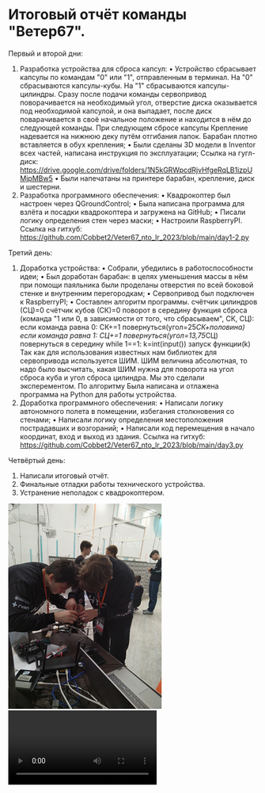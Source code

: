 # Итоговый отчёт команды "Ветер67".

Первый и второй дни:
  1)	Разработка устройства для сброса капсул:
    •	Устройство сбрасывает капсулы по командам "0" или "1", отправленным в терминал. На "0" сбрасываются капсулы-кубы. На "1" сбрасываются капсулы-цилиндры. Сразу после подачи команды сервопривод поворачивается на необходимый угол, отверстие диска оказывается под необходимой капсулой, и она выпадает, после диск поварачивается в своё начальное положение  и находится в нём до следующей команды. При следующем сбросе капсулы 
      Крепление надевается на нижнюю деку путём отгибания лапок. Барабан плотно вставляется в обух крепления;
    •	Были сделаны 3D модели в Inventor всех частей, написана инструкция по эксплуатации;
      Ссылка на гугл-диск: https://drive.google.com/drive/folders/1N5kGRWpcdRjvHfgeRqLB1izpUMjpMBw5
    •	Были напечатаны на принтере барабан, крепление, диск и шестерни.
  2)	Разработка программного обеспечения:
    •	Квадрокоптер был настроен через QGroundControl;
    •	Была написана программа для взлёта и посадки квадрокоптера и загружена на GitHub;
    •	Писали логику определения стен через маски;
    •	Настроили RaspberryPI.
      Ссылка на гитхуб: https://github.com/Cobbet2/Veter67_nto_lr_2023/blob/main/day1-2.py
      
Третий день:
  1)	Доработка устройства:
    •	Собрали, убедились в работоспособности идеи;
    •	Был доработан барабан: в целях уменьшения массы в нём при помощи паяльника были проделаны отверстия по всей боковой стенке и внутренним перегородкам;
    •	Сервопривод был подключен к RaspberryPI;
    •	Составлен алгоритм программы.
     счётчик цилиндров (СЦ)=0
счётчик кубов (СК)=0
поворот в середину
функция сброса (команда "1 или 0, в зависимости от того, что сбрасываем", СК, СЦ):
	если команда равна 0:
		СК+=1
		повернуться(угол=25*СК+половина)
	если команда равна 1:
		СЦ+=1
		повернуться(угол=13,75*СЦ)
	повернуться в середину
while 1==1:
	k=int(input())
	запуск функции(k)
  Так как для использования известных нам библиотек для сервопривода используется ШИМ. ШИМ величина абсолютная, то надо было высчитать, какая ШИМ нужна для поворота на угол сброса куба и угол сброса цилиндра. Мы это сделали эксперементом.  По алгоритму  Была написана и отлажена программа на Python для работы устройства.
  2)	Доработка программного обеспечения:
    •	Написали логику автономного полета в помещении, избегания столкновения со стенами;
    •	Написали логику определения местоположения пострадавших и возгораний;
    •	Написали код перемещения в начало координат, вход и выход из здания.
      Ссылка на гитхуб: https://github.com/Cobbet2/Veter67_nto_lr_2023/blob/main/day3.py
      
Четвёртый день:
  1)	Написали итоговый отчёт.
  2)	Финальные отладки работы технического устройства.
  3)	Устранение неполадок с квадрокоптером.

![Alt text](https://github.com/Cobbet2/Veter67_nto_lr_2023/blob/main/image1.png "a title")
![Alt text](https://github.com/Cobbet2/Veter67_nto_lr_2023/blob/main/video1.mp4 "a title")
